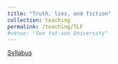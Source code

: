 ```yaml
---
title: "Truth, lies, and fiction"
collection: teaching
permalink: /teaching/TLF
#venue: "Sun Yat-sen University"
---
```

[Syllabus](../assets/TLF.pdf)
